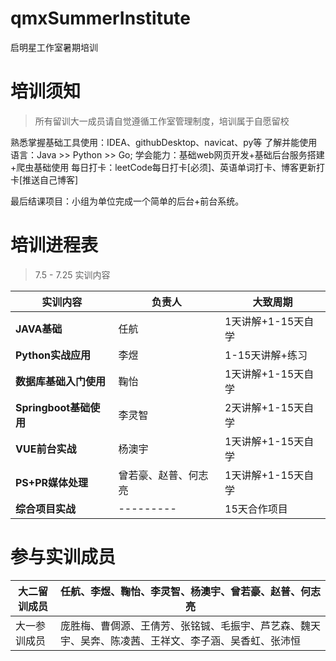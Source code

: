 # qmxSummerInstitute
启明星工作室暑期培训
# 培训须知
> 所有留训大一成员请自觉遵循工作室管理制度，培训属于自愿留校



熟悉掌握基础工具使用：IDEA、githubDesktop、navicat、py等
了解并能使用语言：Java >> Python >> Go;
学会能力：基础web网页开发+基础后台服务搭建+爬虫基础使用
每日打卡：leetCode每日打卡[必须]、英语单词打卡、博客更新打卡[推送自己博客]


最后结课项目：小组为单位完成一个简单的后台+前台系统。
# 培训进程表
> 7.5 - 7.25 实训内容

| 实训内容 | 负责人 | 大致周期 |
| --- | --- | --- |
| **JAVA基础** | 任航 | 1天讲解+1-15天自学 |
| **Python实战应用** | 李煜 | 1-15天讲解+练习 |
| **数据库基础入门使用** | 鞠怡 | 1天讲解+1-15天自学 |
| **Springboot基础使用** | 李灵智 | 2天讲解+1-15天自学 |
| **VUE前台实战** | 杨澳宇 | 1天讲解+1-15天自学 |
| **PS+PR媒体处理** | 曾若豪、赵普、何志亮 | 1天讲解+1-15天自学 |
| **综合项目实战** | --------- | 15天合作项目 |



# 参与实训成员
| 大二留训成员 | 任航、李煜、鞠怡、李灵智、杨澳宇、曾若豪、赵普、何志亮 |
| --- | --- |
| 大一参训成员 | 庞胜梅、曹倜源、王倩芳、张铭铖、毛振宇、芦艺森、魏天宇、吴奔、陈凌茜、王祥文、李子涵、吴香虹、张沛恒 |



